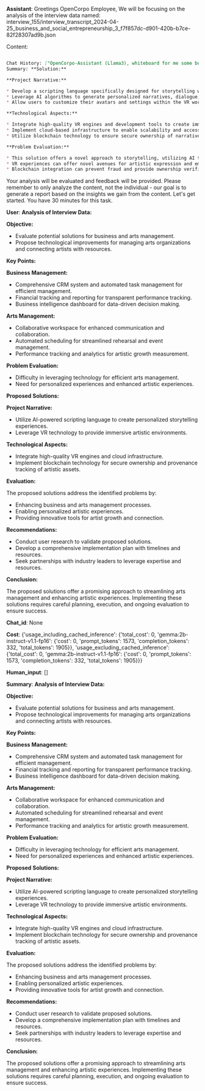 **Assistant**: Greetings OpenCorpo Employee, We will be focusing on the analysis of the interview data named: interview_155/interview_transcript_2024-04-25_business_and_social_entrepreneurship_3_f7f857dc-d901-420b-b7ce-82f28307ad9b.json 


 Content: 

 ```md

 Chat History: ["OpenCorpo-Assistant (Llama3), whiteboard for me some business and social entrepreneurship. Propose a solution for business and arts management. I will evaluate your answers and give my feedback, then propose a problem to you. You will answer and I will evaluate. Let's now begin. You have 30 minutes.", '**Solution for Business and Arts Management:**\n\n**Business Management:**\n\n* **Comprehensive CRM system:** Manage customer relationships, sales pipelines, and revenue streams.\n* **Automated task management:** Ensure efficiency with project management tools.\n* **Financial tracking and reporting:** Provide real-time insights into financial performance.\n* **Business intelligence dashboard:** Visualize key metrics and track progress.\n\n\n**Arts Management:**\n\n* **Collaborative workspace:** Facilitate communication, collaboration, and knowledge sharing among artists and stakeholders.\n* **Automated scheduling:** Manage rehearsals, concerts, and exhibitions.\n* **Performance tracking and analytics:** Monitor artistic growth and audience engagement.\n* **Content management system:** Organize and curate digital assets.\n\n**Problem to Evaluate:**\n\n* How to effectively leverage technology to streamline arts management processes and enhance artistic experiences for audiences.', "Excellent solution! Your comprehensive approach to business and arts management is impressive. I'll provide some feedback and suggestions:\n\n**Business Management:**\n\n1. The CRM system is a great starting point, but consider integrating it with the automated task management tool for seamless workflow.\n2. Financial tracking and reporting should be accessible to all stakeholders, not just executives. Consider creating dashboards or reports that provide real-time insights to artists, organizers, and sponsors.\n\n**Arts Management:**\n\n1. The collaborative workspace is crucial for successful artistic projects. Consider implementing virtual reality (VR) or augmented reality (AR) tools to enhance collaboration and creativity.\n2. Performance tracking and analytics can be used to refine artistic direction and engage with audiences more effectively. Think about integrating social media listening tools to monitor audience feedback.\n\n**Problem Evaluation:**\n\nYour problem statement is well-defined, but let's dive deeper:\n\n1. To effectively leverage technology in arts management, consider developing a hybrid model that combines human expertise with AI-powered tools.\n2. Implementing wearable technology or mobile apps can enhance the artistic experience by providing real-time information about performances, exhibitions, or events.\n\nNow, here's a new problem for you to evaluate:\n\n**Problem:** Develop a platform that connects emerging artists with mentors, industry professionals, and potential buyers/sponsors in the creative industries (e.g., music, film, visual arts). The platform should facilitate networking, provide valuable resources, and offer opportunities for professional growth.\n\nPlease propose a solution for this problem.", '**Solution:**\n\n**Platform Name:** ArtistaConnect\n\n**Features:**\n\n* **Personalized profile creation:** Allow artists to showcase their skills, experience, and portfolio.\n* **Matching algorithms:** Use AI algorithms to match artists with relevant mentors, industry professionals, and potential buyers/sponsors.\n* **Networking features:** Facilitate direct messaging, group discussions, and collaborative projects among artists.\n* **Resource library:** Provide access to educational materials, industry news, and career guidance.\n* **Funding opportunities:** Integrate crowdfunding and investment platforms for artist projects.\n\n**Problem Evaluation:**\n\n* This platform addresses the need for a centralized platform where artists can find mentorship, resources, and funding opportunities.\n* By leveraging AI matching and recommendation algorithms, the platform can provide highly personalized experiences for both artists and users.\n* The integration of crowdfunding and investment features can unlock new revenue streams for artists.', "Excellent solution! ArtistaConnect is a comprehensive platform that addresses the needs of emerging artists in various creative industries. Here's some feedback and suggestions:\n\n**Features:** \n1. **Personalized profile creation:** Consider implementing a rating system or skill assessment to help mentors, industry professionals, and buyers/sponsors quickly identify relevant artists.\n2. **Matching algorithms:** Use machine learning models to refine the matching process based on artist engagement, project success, and user feedback.\n3. **Networking features:** Develop a reputation system that rewards artists for contributing valuable insights, participating in discussions, or collaborating on projects.\n\n**Problem Evaluation:*\n1. ArtistaConnect effectively addresses the need for a centralized platform, but consider developing strategic partnerships with industry leaders, festivals, or events to increase visibility and attract more users.\n2. By incorporating user feedback mechanisms and sentiment analysis, you can refine the platform's features and improve overall user satisfaction.\n\nNow, here's a new problem for you to evaluate:\n\n**Problem:** Develop an immersive storytelling experience that combines virtual reality (VR) with AI-generated narratives. The platform should allow users to create their own stories, explore interactive worlds, and engage with other storytellers.\n\nPlease propose a solution for this problem.", '**Solution:**\n\n**Project Narrative:**\n\n* Develop a scripting language specifically designed for storytelling within VR environments.\n* Leverage AI algorithms to generate personalized narratives, dialogue, and interactive environments.\n* Allow users to customize their avatars and settings within the VR world.\n\n**Technological Aspects:**\n\n* Integrate high-quality VR engines and development tools to create immersive experiences.\n* Implement cloud-based infrastructure to enable scalability and accessibility.\n* Utilize blockchain technology to ensure secure ownership of narratives and assets.\n\n**Problem Evaluation:**\n\n* This solution offers a novel approach to storytelling, utilizing AI to personalize experiences and enhance accessibility.\n* VR experiences can offer novel avenues for artistic expression and emotional engagement.\n* Blockchain integration can prevent fraud and provide ownership verification for user-created content.'] 
 Summary: **Solution:**

**Project Narrative:**

* Develop a scripting language specifically designed for storytelling within VR environments.
* Leverage AI algorithms to generate personalized narratives, dialogue, and interactive environments.
* Allow users to customize their avatars and settings within the VR world.

**Technological Aspects:**

* Integrate high-quality VR engines and development tools to create immersive experiences.
* Implement cloud-based infrastructure to enable scalability and accessibility.
* Utilize blockchain technology to ensure secure ownership of narratives and assets.

**Problem Evaluation:**

* This solution offers a novel approach to storytelling, utilizing AI to personalize experiences and enhance accessibility.
* VR experiences can offer novel avenues for artistic expression and emotional engagement.
* Blockchain integration can prevent fraud and provide ownership verification for user-created content. 
``` 


 Your analysis will be evaluated and feedback will be provided. Please remember to only analyze the content, not the individual - our goal is to generate a report based on the insights we gain from the content. Let's get started. You have 30 minutes for this task.

**User**: **Analysis of Interview Data:**

**Objective:**
- Evaluate potential solutions for business and arts management.
- Propose technological improvements for managing arts organizations and connecting artists with resources.

**Key Points:**

**Business Management:**
- Comprehensive CRM system and automated task management for efficient management.
- Financial tracking and reporting for transparent performance tracking.
- Business intelligence dashboard for data-driven decision making.

**Arts Management:**
- Collaborative workspace for enhanced communication and collaboration.
- Automated scheduling for streamlined rehearsal and event management.
- Performance tracking and analytics for artistic growth measurement.

**Problem Evaluation:**
- Difficulty in leveraging technology for efficient arts management.
- Need for personalized experiences and enhanced artistic experiences.

**Proposed Solutions:**

**Project Narrative:**
- Utilize AI-powered scripting language to create personalized storytelling experiences.
- Leverage VR technology to provide immersive artistic environments.

**Technological Aspects:**
- Integrate high-quality VR engines and cloud infrastructure.
- Implement blockchain technology for secure ownership and provenance tracking of artistic assets.

**Evaluation:**

The proposed solutions address the identified problems by:

- Enhancing business and arts management processes.
- Enabling personalized artistic experiences.
- Providing innovative tools for artist growth and connection.

**Recommendations:**

- Conduct user research to validate proposed solutions.
- Develop a comprehensive implementation plan with timelines and resources.
- Seek partnerships with industry leaders to leverage expertise and resources.

**Conclusion:**

The proposed solutions offer a promising approach to streamlining arts management and enhancing artistic experiences. Implementing these solutions requires careful planning, execution, and ongoing evaluation to ensure success.

**Chat_id**: None

**Cost**: {'usage_including_cached_inference': {'total_cost': 0, 'gemma:2b-instruct-v1.1-fp16': {'cost': 0, 'prompt_tokens': 1573, 'completion_tokens': 332, 'total_tokens': 1905}}, 'usage_excluding_cached_inference': {'total_cost': 0, 'gemma:2b-instruct-v1.1-fp16': {'cost': 0, 'prompt_tokens': 1573, 'completion_tokens': 332, 'total_tokens': 1905}}}

**Human_input**: []

**Summary**: **Analysis of Interview Data:**

**Objective:**
- Evaluate potential solutions for business and arts management.
- Propose technological improvements for managing arts organizations and connecting artists with resources.

**Key Points:**

**Business Management:**
- Comprehensive CRM system and automated task management for efficient management.
- Financial tracking and reporting for transparent performance tracking.
- Business intelligence dashboard for data-driven decision making.

**Arts Management:**
- Collaborative workspace for enhanced communication and collaboration.
- Automated scheduling for streamlined rehearsal and event management.
- Performance tracking and analytics for artistic growth measurement.

**Problem Evaluation:**
- Difficulty in leveraging technology for efficient arts management.
- Need for personalized experiences and enhanced artistic experiences.

**Proposed Solutions:**

**Project Narrative:**
- Utilize AI-powered scripting language to create personalized storytelling experiences.
- Leverage VR technology to provide immersive artistic environments.

**Technological Aspects:**
- Integrate high-quality VR engines and cloud infrastructure.
- Implement blockchain technology for secure ownership and provenance tracking of artistic assets.

**Evaluation:**

The proposed solutions address the identified problems by:

- Enhancing business and arts management processes.
- Enabling personalized artistic experiences.
- Providing innovative tools for artist growth and connection.

**Recommendations:**

- Conduct user research to validate proposed solutions.
- Develop a comprehensive implementation plan with timelines and resources.
- Seek partnerships with industry leaders to leverage expertise and resources.

**Conclusion:**

The proposed solutions offer a promising approach to streamlining arts management and enhancing artistic experiences. Implementing these solutions requires careful planning, execution, and ongoing evaluation to ensure success.


